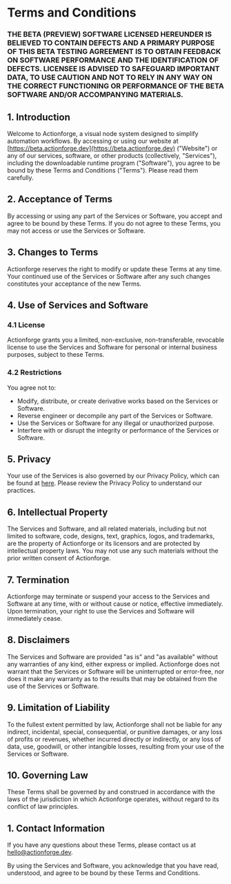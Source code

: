 # Terms and Conditions

### THE BETA (PREVIEW) SOFTWARE LICENSED HEREUNDER IS BELIEVED TO CONTAIN DEFECTS AND A PRIMARY PURPOSE OF THIS BETA TESTING AGREEMENT IS TO OBTAIN FEEDBACK ON SOFTWARE PERFORMANCE AND THE IDENTIFICATION OF DEFECTS. LICENSEE IS ADVISED TO SAFEGUARD IMPORTANT DATA, TO USE CAUTION AND NOT TO RELY IN ANY WAY ON THE CORRECT FUNCTIONING OR PERFORMANCE OF THE BETA SOFTWARE AND/OR ACCOMPANYING MATERIALS.

## 1. Introduction

Welcome to Actionforge, a visual node system designed to simplify automation workflows. By accessing or using our website at [https://beta.actionforge.dev](https://beta.actionforge.dev) ("Website") or any of our services, software, or other products (collectively, "Services"), including the downloadable runtime program ("Software"), you agree to be bound by these Terms and Conditions ("Terms"). Please read them carefully.

## 2. Acceptance of Terms

By accessing or using any part of the Services or Software, you accept and agree to be bound by these Terms. If you do not agree to these Terms, you may not access or use the Services or Software.

## 3. Changes to Terms

Actionforge reserves the right to modify or update these Terms at any time. Your continued use of the Services or Software after any such changes constitutes your acceptance of the new Terms.

## 4. Use of Services and Software

### 4.1 License
Actionforge grants you a limited, non-exclusive, non-transferable, revocable license to use the Services and Software for personal or internal business purposes, subject to these Terms.

### 4.2 Restrictions
You agree not to:
- Modify, distribute, or create derivative works based on the Services or Software.
- Reverse engineer or decompile any part of the Services or Software.
- Use the Services or Software for any illegal or unauthorized purpose.
- Interfere with or disrupt the integrity or performance of the Services or Software.

## 5. Privacy

Your use of the Services is also governed by our Privacy Policy, which can be found at [here](./PRIVACY_POLICY.md). Please review the Privacy Policy to understand our practices.

## 6. Intellectual Property

The Services and Software, and all related materials, including but not limited to software, code, designs, text, graphics, logos, and trademarks, are the property of Actionforge or its licensors and are protected by intellectual property laws. You may not use any such materials without the prior written consent of Actionforge.

## 7. Termination

Actionforge may terminate or suspend your access to the Services and Software at any time, with or without cause or notice, effective immediately. Upon termination, your right to use the Services and Software will immediately cease.

## 8. Disclaimers

The Services and Software are provided "as is" and "as available" without any warranties of any kind, either express or implied. Actionforge does not warrant that the Services or Software will be uninterrupted or error-free, nor does it make any warranty as to the results that may be obtained from the use of the Services or Software.

## 9. Limitation of Liability

To the fullest extent permitted by law, Actionforge shall not be liable for any indirect, incidental, special, consequential, or punitive damages, or any loss of profits or revenues, whether incurred directly or indirectly, or any loss of data, use, goodwill, or other intangible losses, resulting from your use of the Services or Software.

## 10. Governing Law

These Terms shall be governed by and construed in accordance with the laws of the jurisdiction in which Actionforge operates, without regard to its conflict of law principles.

## 1. Contact Information

If you have any questions about these Terms, please contact us at hello@actionforge.dev.

By using the Services and Software, you acknowledge that you have read, understood, and agree to be bound by these Terms and Conditions.
